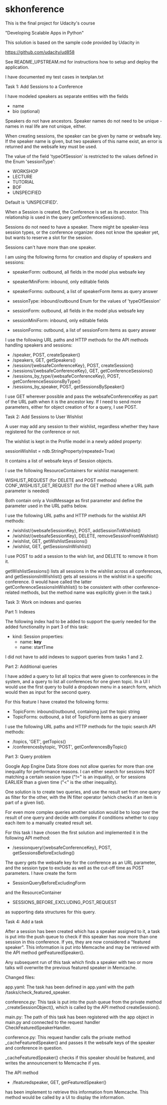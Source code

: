 # skhonference

This is the final project for Udacity's course

"Developing Scalable Apps in Python"

This solution is based on the sample code provided by Udacity in 

  https://github.com/udacity/ud858

See README_UPSTREAM.md for instructions how to setup and deploy the application.

I have documented my test cases in textplan.txt

Task 1: Add Sessions to a Conference

I have modeled speakers as separate entities with the fields

- name
- bio (optional)

Speakers do not have ancestors.
Speaker names do not need to be unique - names in real life are not unique, either.

When creating sessions, the speaker can be given by name or websafe key. If the speaker name is given, but two speakers of this name exist, an error is returned and the websafe key must be used.

The value of the field 'typeOfSession' is restricted to the values defined in the Enum 'sessionType':

- WORKSHOP
- LECTURE
- TUTORIAL
- BOF
- UNSPECIFIED

Default is 'UNSPECIFIED'.

When a Session is created, the Conference is set as its ancestor. This relationship is used in the query getConferenceSessions().

Sessions do not need to have a speaker. There might be speaker-less session types, or the conference organizer does not know the speaker yet, but wants to reserve a slot for the session.

Sessions can't have more than one speaker.

I am using the following forms for creation and display of speakers and sessions:

- speakerForm: outbound, all fields in the model plus websafe key
- speakerMiniForm: inbound, only editable fields
- speakerForms: outbound, a list of speakerForm items as query answer

- sessionType: inbound/outbound Enum for the values of 'typeOfSession'
- sessionForm: outbound, all fields in the model plus websafe key
- sessionMiniForm: inbound, only editable fields
- sessionForms: outbound, a list of sessionForm items as query answer

I use the following URL paths and HTTP methods for the API methods handling speakers and sessions:

- /speaker, POST, createSpeaker()
- /speakers, GET, getSpeakers()
- /session/{websafeConferenceKey}, POST, createSession()
- /sessions/{websafeConferenceKey}, GET, getConferenceSessions()
- /sessions_by_type/{websafeConferenceKey}, POST, getConferenceSessionsByType()
- /sessions_by_speaker, POST, getSessionsBySpeaker()

I use GET wherever possible and pass the websafeConferenceKey as part of the URL path when it is the ancestor key. If I need to send more parameters, either for object creation of for a query, I use POST.


Task 2: Add Sessions to User Wishlist

A user may add any session to their wishlist, regardless whether they have registered for the conference or not.

The wishlist is kept in the Profile model in a newly added property:

  sessionWishlist = ndb.StringProperty(repeated=True)

It contains a list of websafe keys of Session objects.

I use the following ResourceContainers for wishlist management:

WISHLIST_REQUEST (for DELETE and POST methods)
CONF_WISHLIST_GET_REQUEST (for the GET method where a URL path parameter is needed)

Both contain only a VoidMessage as first parameter and define the parameter used in the URL paths below.

I use the following URL paths and HTTP methods for the wishlist API methods:

- /wishlist/{websafeSessionKey}, POST, addSessionToWishlist()
- /wishlist/{websafeSessionKey}, DELETE, removeSessionFromWishlist()
- /wishlist, GET, getWishlistSessions()
- /wishlist, GET, getSessionsInWishlist()

I use POST to add a session to the wish list, and DELETE to remove it from it.

getWishlistSessions() lists all sessions in the wishlist across all conferences, and getSessionsInWishlist() gets all sessions in the wishlist in a specific conference. (I would have called the latter getConferenceSessionsInWishlist() to be consistent with other conference-related methods, but the method name was explicitly given in the task.)


Task 3: Work on indexes and queries

Part 1: Indexes

The following index had to be added to support the queriy needed for the added functionality in part 3 of this task:

- kind: Session
  properties:
  - name: __key__
  - name: startTime

I did not have to add indexes to support queries from tasks 1 and 2.

Part 2: Additional queries

I have added a query to list all topics that were given to conferences in the system, and a query to list all conferences for one given topic. In a UI I would use the first query to build a dropdown menu in a search form, which would then as input for the second query.

For this feature I have created the following forms:

- TopicForm: inbound/outbound, containing just the topic string
- TopicForms: outbound, a list of TopicForm items as query answer

I use the following URL paths and HTTP methods for the topic search API methods:

- /topics, 'GET', getTopics()
- /conferencesbytopic, 'POST', getConferencesByTopic()


Part 3: Query problem

Google App Engine Data Store does not allow queries for more than one inequality for performance reasons. I can either search for sessions NOT matching a certain session type ("!=" is an inquality), or for sessions EARLIER than a given time ("<" is the other inequality).

One solution is to create two queries, and use the result set from one query as filter for the other, with the IN filter operator (which checks if an item is part of a given list).

For even more complex queries another solution would be to loop over the result of one query and decide with complex if conditions whether to copy each item to a manually created result set.

For this task I have chosen the first solution and implemented it in the following API method:

- /sessionquery/{websafeConferenceKey}, POST, getSessionsBeforeExcluding()

The query gets the websafe key for the conference as an URL parameter, and the session type to exclude as well as the cut-off time as POST parameters. I have create the form

- SessionQueryBeforeExcludingForm

and the ResourceContainer

- SESSIONS_BEFORE_EXCLUDING_POST_REQUEST

as supporting data structures for this query.


Task 4: Add a task

After a session has been created which has a speaker assigned to it, a task is put into the push queue to check if this speaker has now more than one session in this conference. If yes, they are now considered a "featured speaker". This information is put into Memcache and may be retrieved with the API method getFeaturedSpeaker().

Any subsequent run of this task which finds a speaker with two or more talks will overwrite the previous featured speaker in Memcache.

Changed files:

app.yaml: 
The task has been defined in app.yaml with the path /tasks/check_featured_speaker.

conference.py: 
This task is put into the push queue from the private method _createSessionObject(), which is called by the API method createSession().

main.py: 
The path of this task has been registered with the app object in main.py and connected to the request handler CheckFeaturedSpeakerHandler.

conference.py:
This request handler calls the private method _cacheFeaturedSpeaker() and passes it the websafe keys of the speaker and conference in question.

_cacheFeaturedSpeaker() checks if this speaker should be featured, and writes the announcement to Memcache if yes.

The API method 

- /featuredspeaker, GET, getFeaturedSpeaker()

has been implement to retrieve this information from Memcache. This method would be called by a UI to display the information.



